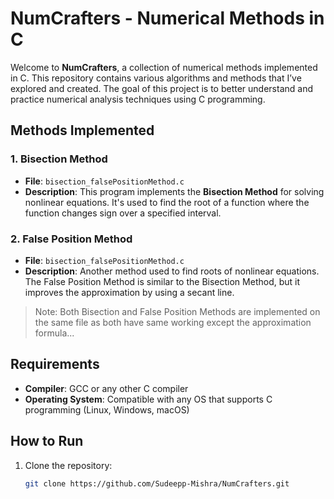 # NumCrafters - Numerical Methods in C

Welcome to **NumCrafters**, a collection of numerical methods implemented in C. This repository contains various algorithms and methods that I’ve explored and created. The goal of this project is to better understand and practice numerical analysis techniques using C programming.

## Methods Implemented

### 1. Bisection Method
- **File**: `bisection_falsePositionMethod.c`
- **Description**: This program implements the **Bisection Method** for solving nonlinear equations. It's used to find the root of a function where the function changes sign over a specified interval.

### 2. False Position Method
- **File**: `bisection_falsePositionMethod.c` 
- **Description**: Another method used to find roots of nonlinear equations. The False Position Method is similar to the Bisection Method, but it improves the approximation by using a secant line.
>Note: Both Bisection and False Position Methods are implemented on the same file as both have same working except the approximation formula...

## Requirements
- **Compiler**: GCC or any other C compiler
- **Operating System**: Compatible with any OS that supports C programming (Linux, Windows, macOS)

## How to Run
1. Clone the repository:
   ```bash
   git clone https://github.com/Sudeepp-Mishra/NumCrafters.git
